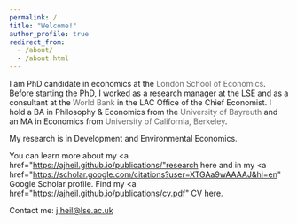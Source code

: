 ```yaml
---
permalink: /
title: "Welcome!"
author_profile: true
redirect_from: 
  - /about/
  - /about.html
---
```


I am PhD candidate in economics at the <a href="https://www.lse.ac.uk/economics/people/research-students/anton-heil" style="color: #666; text-decoration: none;">London School of Economics</a>.  Before starting the PhD, I worked as a research manager at the LSE and as a consultant at the <a href="https://www.worldbank.org/en/region/lac" style="color: #666; text-decoration: none;">World Bank</a> in the LAC Office of the Chief Economist.   I hold a BA in Philosophy & Economics from the <a href="https://www.uni-bayreuth.de/en/bachelor/economics" style="color: #666; text-decoration: none;">University of Bayreuth</a>  and an MA in Economics from <a href="https://econ.berkeley.edu/" style="color: #666; text-decoration: none;">University of California, Berkeley</a>.

My research is in Development and Environmental Economics.

You can learn more about my <a href="https://ajheil.github.io/publications/"research here</a> and in my <a href="https://scholar.google.com/citations?user=XTGAa9wAAAAJ&hl=en" Google Scholar</a> profile. Find my <a href="https://ajheil.github.io/publications/cv.pdf" CV here</a>.

Contact me: <a href="mailto:j.heil@lse.ac.uk" style="color: #666; text-decoration: none;">j.heil@lse.ac.uk</a>
